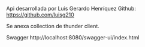 Api desarrollada por Luis Gerardo Henríquez 
Github: https://github.com/luisg210

Se anexa collection de thunder client.

Swagger
http://localhost:8080/swagger-ui/index.html